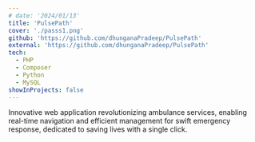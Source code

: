 ```yaml
---
# date: '2024/01/13'
title: 'PulsePath'
cover: './passs1.png'
github: 'https://github.com/dhunganaPradeep/PulsePath'
external: 'https://github.com/dhunganaPradeep/PulsePath'
tech:
  - PHP
  - Composer
  - Python
  - MySQL
showInProjects: false
---
```


Innovative web application revolutionizing ambulance services, enabling real-time navigation and efficient management for swift emergency response, dedicated to saving lives with a single click.
